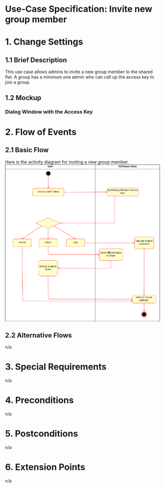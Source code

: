 # Use-Case Specification: Invite new group member

# 1. Change Settings

## 1.1 Brief Description
This use case allows admins to invite a new group member to the shared flat. 
A group has a minimum one admin who can call up the access key to join a group.

## 1.2 Mockup
### Dialog Window with the Access Key

# 2. Flow of Events

## 2.1 Basic Flow
Here is the activity diagram for inviting a new group member.
![Activity Diagram](../ActivityDiagrams/uc_invite_new_group_member_activity_diagram.png)

## 2.2 Alternative Flows
n/a

# 3. Special Requirements
n/a

# 4. Preconditions
n/a

# 5. Postconditions
n/a

# 6. Extension Points
n/a
